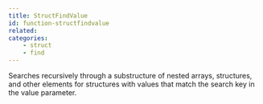```yaml
---
title: StructFindValue
id: function-structfindvalue
related:
categories:
    - struct
    - find
---
```


Searches recursively through a substructure of nested arrays,
        structures, and other elements for structures with values that
        match the search key in the value parameter.